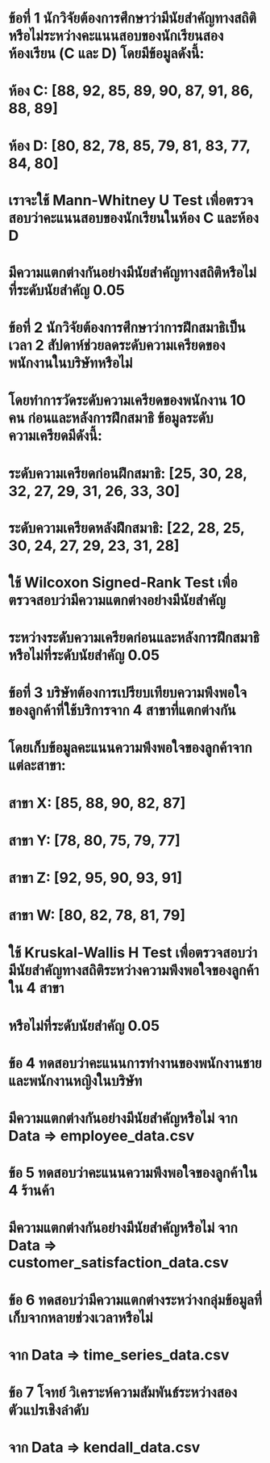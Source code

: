 # ข้อที่ 1 นักวิจัยต้องการศึกษาว่ามีนัยสำคัญทางสถิติหรือไม่ระหว่างคะแนนสอบของนักเรียนสองห้องเรียน (C และ D) โดยมีข้อมูลดังนี้:

# ห้อง C: [88, 92, 85, 89, 90, 87, 91, 86, 88, 89]
# ห้อง D: [80, 82, 78, 85, 79, 81, 83, 77, 84, 80]

# เราจะใช้ Mann-Whitney U Test เพื่อตรวจสอบว่าคะแนนสอบของนักเรียนในห้อง C และห้อง D 
# มีความแตกต่างกันอย่างมีนัยสำคัญทางสถิติหรือไม่ที่ระดับนัยสำคัญ 0.05


# ข้อที่ 2 นักวิจัยต้องการศึกษาว่าการฝึกสมาธิเป็นเวลา 2 สัปดาห์ช่วยลดระดับความเครียดของพนักงานในบริษัทหรือไม่ 
# โดยทำการวัดระดับความเครียดของพนักงาน 10 คน ก่อนและหลังการฝึกสมาธิ ข้อมูลระดับความเครียดมีดังนี้:

# ระดับความเครียดก่อนฝึกสมาธิ: [25, 30, 28, 32, 27, 29, 31, 26, 33, 30]

# ระดับความเครียดหลังฝึกสมาธิ: [22, 28, 25, 30, 24, 27, 29, 23, 31, 28]

# ใช้ Wilcoxon Signed-Rank Test เพื่อตรวจสอบว่ามีความแตกต่างอย่างมีนัยสำคัญ
# ระหว่างระดับความเครียดก่อนและหลังการฝึกสมาธิหรือไม่ที่ระดับนัยสำคัญ 0.05


# ข้อที่ 3 บริษัทต้องการเปรียบเทียบความพึงพอใจของลูกค้าที่ใช้บริการจาก 4 สาขาที่แตกต่างกัน 
# โดยเก็บข้อมูลคะแนนความพึงพอใจของลูกค้าจากแต่ละสาขา:

# สาขา X: [85, 88, 90, 82, 87]

# สาขา Y: [78, 80, 75, 79, 77]

# สาขา Z: [92, 95, 90, 93, 91]

# สาขา W: [80, 82, 78, 81, 79]

# ใช้ Kruskal-Wallis H Test เพื่อตรวจสอบว่ามีนัยสำคัญทางสถิติระหว่างความพึงพอใจของลูกค้าใน 4 สาขา
# หรือไม่ที่ระดับนัยสำคัญ 0.05


# ข้อ 4 ทดสอบว่าคะแนนการทำงานของพนักงานชายและพนักงานหญิงในบริษัท
# มีความแตกต่างกันอย่างมีนัยสำคัญหรือไม่ จาก Data => employee_data.csv

# ข้อ 5 ทดสอบว่าคะแนนความพึงพอใจของลูกค้าใน 4 ร้านค้า
# มีความแตกต่างกันอย่างมีนัยสำคัญหรือไม่ จาก Data => customer_satisfaction_data.csv

# ข้อ 6 ทดสอบว่ามีความแตกต่างระหว่างกลุ่มข้อมูลที่เก็บจากหลายช่วงเวลาหรือไม่ 
# จาก Data => time_series_data.csv

# ข้อ 7 โจทย์ วิเคราะห์ความสัมพันธ์ระหว่างสองตัวแปรเชิงลำดับ
# จาก Data => kendall_data.csv
